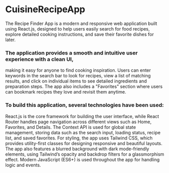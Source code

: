 # CuisineRecipeApp

The Recipe Finder App is a modern and responsive web application built using React.js, designed to help users easily search for food recipes, explore detailed cooking instructions, and save their favorite dishes for later. 

### The application provides a smooth and intuitive user experience with a clean UI,
making it easy for anyone to find cooking inspiration.
Users can enter keywords in the search bar to look for recipes, 
view a list of matching results, 
and click on individual items to see detailed ingredients and preparation steps. 
The app also includes a "Favorites" section where users can bookmark recipes they love and revisit them anytime.

### To build this application, several technologies have been used: 
React.js is the core framework for building the user interface, while React Router handles page navigation across different views such as Home, Favorites, and Details. 
The Context API is used for global state management, storing data such as the search input, loading status, recipe list, and saved favorites. 
For styling, the app uses Tailwind CSS, which provides utility-first classes for designing responsive and beautiful layouts. 
The app also features a blurred background with dark mode-friendly elements, using Tailwind’s opacity and backdrop filters for a glassmorphism effect.
Modern JavaScript (ES6+) is used throughout the app for handling logic and events.

